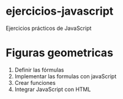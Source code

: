 # ejercicios-javascript
Ejercicios prácticos de JavaScript

# Figuras geometricas

1. Definir las fórmulas 
2. Implementar las formulas con javaScript
3. Crear funciones
4. Integrar JavaScript con HTML 
